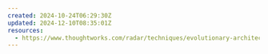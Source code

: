 ```yaml
---
created: 2024-10-24T06:29:30Z
updated: 2024-12-10T08:35:01Z
resources:
  - https://www.thoughtworks.com/radar/techniques/evolutionary-architecture
---
```

